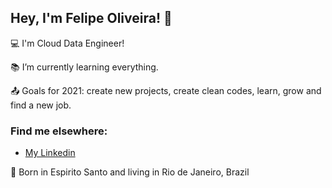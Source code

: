 ## Hey, I'm Felipe Oliveira! 👋

:computer: I'm Cloud Data Engineer!

:books: I’m currently learning everything.

:outbox_tray: Goals for 2021: create new projects, create clean codes, learn, grow and find a new job.

### Find me elsewhere:
- <a href="https://www.linkedin.com/in/fdocs/" target="_blank">My Linkedin</a>

:house_with_garden: Born in Espirito Santo and living in Rio de Janeiro, Brazil

